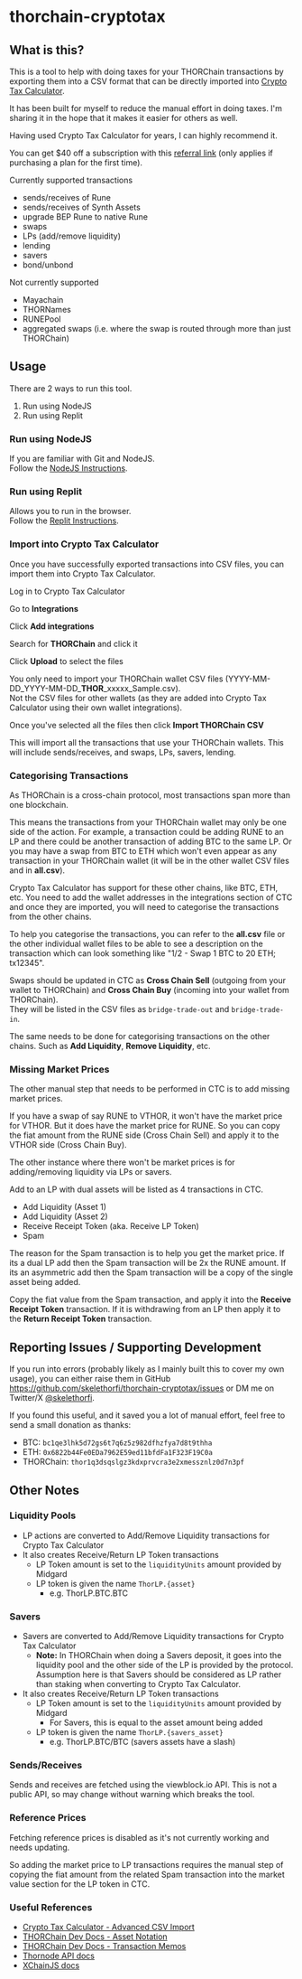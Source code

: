 # thorchain-cryptotax

## What is this?

This is a tool to help with doing taxes for your THORChain transactions by exporting them
into a CSV format that can be directly imported into [Crypto Tax Calculator](https://cryptotaxcalculator.io/?via=glaj5hf5).

It has been built for myself to reduce the manual effort in doing taxes.
I'm sharing it in the hope that it makes it easier for others as well.

Having used Crypto Tax Calculator for years, I can highly recommend it.

You can get $40 off a subscription with this [referral link](https://cryptotaxcalculator.io/?via=glaj5hf5) (only applies if purchasing a plan for the first time).

Currently supported transactions

- sends/receives of Rune
- sends/receives of Synth Assets
- upgrade BEP Rune to native Rune
- swaps
- LPs (add/remove liquidity)
- lending
- savers
- bond/unbond

Not currently supported
- Mayachain
- THORNames
- RUNEPool
- aggregated swaps (i.e. where the swap is routed through more than just THORChain)

## Usage

There are 2 ways to run this tool.
1. Run using NodeJS
2. Run using Replit

### Run using NodeJS
If you are familiar with Git and NodeJS.<br>
Follow the [NodeJS Instructions](docs/nodejs-instructions.md).

### Run using Replit
Allows you to run in the browser.<br>
Follow the [Replit Instructions](docs/replit-instructions.md).

### Import into Crypto Tax Calculator

Once you have successfully exported transactions into CSV files, you can import them
into Crypto Tax Calculator.

Log in to Crypto Tax Calculator

Go to **Integrations**

Click **Add integrations**

Search for **THORChain** and click it

Click **Upload** to select the files

You only need to import your THORChain wallet CSV files (YYYY-MM-DD_YYYY-MM-DD_**THOR**_xxxxx_Sample.csv).<br>
Not the CSV files for other wallets (as they are added into Crypto Tax Calculator using their own wallet integrations).

Once you've selected all the files then click **Import THORChain CSV**

This will import all the transactions that use your THORChain wallets. This will include
sends/receives, and swaps, LPs, savers, lending.

### Categorising Transactions

As THORChain is a cross-chain protocol, most transactions span more than one blockchain.

This means the transactions from your THORChain wallet may only be one side of the action.
For example, a transaction could be adding RUNE to an LP and there could be another transaction of adding BTC
to the same LP. Or you may have a swap from BTC to ETH which won't even appear as
any transaction in your THORChain wallet (it will be in the other wallet CSV files and in **all.csv**).

Crypto Tax Calculator has support for these other chains, like BTC, ETH, etc.
You need to add the wallet addresses in the integrations section of CTC and once they
are imported, you will need to categorise the transactions from the other chains.

To help you categorise the transactions, you can refer to the **all.csv** file or
the other individual wallet files to be able to see a description on the transaction
which can look something like "1/2 - Swap 1 BTC to 20 ETH; tx12345".

Swaps should be updated in CTC as **Cross Chain Sell** (outgoing from your wallet to THORChain) and **Cross Chain Buy** (incoming into your wallet from THORChain).<br>
They will be listed in the CSV files as `bridge-trade-out` and `bridge-trade-in`.

The same needs to be done for categorising transactions on the other chains.
Such as **Add Liquidity**, **Remove Liquidity**, etc.

### Missing Market Prices

The other manual step that needs to be performed in CTC is to add missing market
prices.

If you have a swap of say RUNE to VTHOR, it won't have the market price for VTHOR.
But it does have the market price for RUNE. So you can copy the fiat amount from the RUNE
side (Cross Chain Sell) and apply it to the VTHOR side (Cross Chain Buy).

The other instance where there won't be market prices is for adding/removing liquidity
via LPs or savers.

Add to an LP with dual assets will be listed as 4 transactions in CTC.

- Add Liquidity (Asset 1)
- Add Liquidity (Asset 2)
- Receive Receipt Token (aka. Receive LP Token)
- Spam

The reason for the Spam transaction is to help you get the market price.
If its a dual LP add then the Spam transaction will be 2x the RUNE amount.
If its an asymmetric add then the Spam transaction will be a copy of the single asset
being added.

Copy the fiat value from the Spam transaction, and apply it into the **Receive Receipt Token**
transaction. If it is withdrawing from an LP then apply it to the **Return Receipt Token** transaction.

## Reporting Issues / Supporting Development

If you run into errors (probably likely as I mainly built this to cover my own usage),
you can either raise them in GitHub https://github.com/skelethorfi/thorchain-cryptotax/issues or
DM me on Twitter/X [@skelethorfi](https://x.com/skelethorfi).

If you found this useful, and it saved you a lot of manual effort, feel free to send a small donation as thanks:
- BTC: `bc1qe3lhk5d72gs6t7q6z5z982dfhzfya7d8t9thha`
- ETH: `0x6822b44Fe0EDa7962E59ed11bfdFa1F323F19C0a`
- THORChain: `thor1q3dsqslgz3kdxprvcra3e2xmessznlz0d7n3pf`

## Other Notes

### Liquidity Pools

- LP actions are converted to Add/Remove Liquidity transactions for Crypto Tax Calculator
- It also creates Receive/Return LP Token transactions
  - LP Token amount is set to the `liquidityUnits` amount provided by Midgard
  - LP token is given the name `ThorLP.{asset}`
    - e.g. ThorLP.BTC.BTC

### Savers

- Savers are converted to Add/Remove Liquidity transactions for Crypto Tax Calculator
  - **Note:** In THORChain when doing a Savers deposit, it goes into the liquidity pool
    and the other side of the LP is provided by the protocol.
    Assumption here is that Savers should be considered as LP rather than staking when
    converting to Crypto Tax Calculator.
- It also creates Receive/Return LP Token transactions
  - LP Token amount is set to the `liquidityUnits` amount provided by Midgard
    - For Savers, this is equal to the asset amount being added
  - LP token is given the name `ThorLP.{savers_asset}`
    - e.g. ThorLP.BTC/BTC (savers assets have a slash)

### Sends/Receives

Sends and receives are fetched using the viewblock.io API.
This is not a public API, so may change without warning which breaks the tool.

### Reference Prices

Fetching reference prices is disabled as it's not currently working and needs updating.

So adding the market price to LP transactions requires the manual step of copying the fiat amount from
the related Spam transaction into the market value section for the LP token in CTC.

### Useful References

- [Crypto Tax Calculator - Advanced CSV Import](https://help.cryptotaxcalculator.io/en/articles/5777675-advanced-custom-csv-import)
- [THORChain Dev Docs - Asset Notation](https://dev.thorchain.org/concepts/asset-notation.html)
- [THORChain Dev Docs - Transaction Memos](https://dev.thorchain.org/concepts/memos.html)
- [Thornode API docs](https://thornode.ninerealms.com/thorchain/doc)
- [XChainJS docs](https://docs.xchainjs.org)
